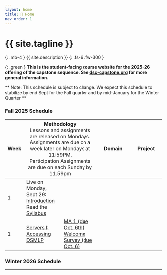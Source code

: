```yaml
---
layout: home
title: 🏡 Home 
nav_order: 1
---
```


<!-- {: .warning }
This site is under construction! -->

# {{ site.tagline }}
{: .mb-4 }
{{ site.description }}
{: .fs-6 .fw-300 }

{: .green }
**This is the student-facing course website for the 2025-26 offering of the capstone sequence. See [dsc-capstone.org](https://dsc-capstone.org) for more general information.**

** Note: This schedule is subject to change. We expect this schedule to stabilize by end Sept for the Fall quarter and by mid-January for the Winter Quarter **



### Fall 2025 Schedule

<table>
    <colgroup>
        <col style="width: 2%" />
        <col style="width: 25%" />
        <col style="width: 25%" />
        <col style="width: 25%" />
        <col style="width: 23%" />
    </colgroup>
    <thead class="header">
        <tr>
            <th>Week</th>
            <th colspan=2>Methodology<br><span style="font-weight:normal">Lessons and assignments are released on Mondays.<br>Assignments are due on a week later on Mondays at 11:59PM. <br>Participation Assignments are due on each Sunday by 11.59pm</span></th>
            <th>Domain</th>
            <th>Project</th>
        </tr>
    </thead>
    <tbody> 
        <tr>
            <td>1</td>
            <td>Live on Monday, Sept 29: <a href="https://docs.google.com/presentation/d/1nYAwjFYJg07E3mmxIuebU8a2R3vsKRp9cF8KOavrLTo/edit?usp=sharing">Introduction</a><br>Read the <a href="https://dsc-capstone.org/2025-26/syllabus"> Syllabus</a> </td>
            <td></td>
            <td></td>
            <td></td>
        </tr>
        <tr>
            <td>1</td>
            <td><a href="lessons/01">Servers I: Accessing DSMLP</a></td>
            <td><a href="assignments/methodology/01">MA 1 (due Oct. 6th)</a><br><a href="https://forms.gle/BdSANpB6bYtvrz47A">Welcome Survey (due Oct. 6)</a></td>
            <td></td>
            <td></td>
        </tr>
        <!--<tr>
            <td>2</td>
            <td><a href="lessons/02">Servers II: GPUs and Background Tasks</a></td>
            <td></td>
            <td rowspan=9>As before, <a href="assignments/participation/q1">Participation</a> questions are due Sunday evening by 11.59pm OR 24 hours before discussion meetings upon explicit mentor request.<br><br>These are in addition to any tasks or readings your mentor assigned you. <br><br><b>You may skip submitting PAs for Weeks 9 and 10 because of Thanksgiving AND the need to finish up  the Q1 project and Q2 project proposals.</b> </td>
            <td></td>
        </tr>
        <tr>
            <td>3</td>
            <td><a href="lessons/03">Software Development for Data Science</a><br><small>Watch <a href="https://youtu.be/iXvBzLtI5Uk">this new video</a> on command-line arguments in Python!</small></td>
            <td></td>
            <td></td>
        </tr>
        <tr>
            <td>4</td>
            <td><a href="lessons/04">Effective Communication and Scientific Writing</a><br><small>featuring Prof. Benjamin Smarr</small></td>
            <td><a href="assignments/methodology/02">MA 2 (due Oct. 27th)</a></td>
            <td><a href="assignments/projects/q1-week4-checkin">Week 4 TA Check-In (complete by Oct. 25th)</a></td>
        </tr>
        <tr>
            <td>5</td>
            <td><a href="lessons/05">Ethics and Values</a><br><small>by Prof. David Danks</small></td>
            <td><a href="assignments/methodology/03">MA 3 (due Nov. 3rd)</a></td>
            <td><a href="assignments/projects/q1"> Q1 Project Intermediate Submission(complete by Nov 4th)</a></td>
        </tr>
        <tr>
            <td>6</td>
            <td><a href="lessons/06">Git</a></td>
            <td><a href="assignments/methodology/04">MA 4 (due Nov. 11th)</a></td>
            <td></td>
        </tr>
        <tr>
            <td>7</td>
            <td colspan=2><a href="assignments/methodology/05">LaTeX, Markdown, and GitHub Pages (MA 5 due Nov. 17th)</a></td>
            <td></td>
        </tr>
        <tr>
            <td>8</td>
            <td colspan=2><a href="assignments/methodology/06">Environments and Containerization (MA 6 due Nov 24th)</a></td>
            <td><a href="assignments/projects/q1-week-9-10-checkin">Week 8 TA Check-In</a></td>
        </tr>
        <tr>
            <td>9</td>
            <td><a href="lessons/09">Project Management</a></td>
            <td></td>
            <td>Work on your Q1 project and Q2 project proposal (Due by Dec 2nd)</td>
        </tr>
        <tr>
            <td>10</td>
            <td>No lesson.</td>
            <td></td>
            <td><b><p style="color: red">Submit your Q1 project as well as the Q2 project proposal (By 11.59pm, Wednesday, Dec 4th)</p></b></td>
        </tr>
        -->
    </tbody>
</table>

### Winter 2026 Schedule
<!--
<table>
    <colgroup>
        <col style="width: 2%" />
        <col style="width: 98%" />
    </colgroup>
    <thead class="header">
        <tr>
            <th>Week</th>
            <th colspan=2>Tasks<br><span style="font-weight:normal">These are all in addition to <a href="https://dsc-capstone.org/2024-25/assignments/participation/q2">Weekly Participation Assignment</a>, which are due on Sundays at 11:59PM. All groups must fill these out, no matter what other requirements your mentors give you. Unlike the fall quarter, every group MUST submit by Sunday midnight each week. </span></th>
        </tr>
    </thead>
    <tbody> 
         <tr>
            <td>1</td>
            <td>Read the <a href="https://dsc-capstone.org/2024-25/syllabus"> Syllabus </a> and <a href="https://dsc-capstone.org/2024-25/assignments/projects/q2"> Quarter 2 Project</a> specifications.<br>Start attending sections.<br>✅ <b style="color:green">Submit</b> your first Weekly Participation Assignment as a group by <b>Sunday, January 12th</b>; make sure to submit a PDF to Gradescope and, as a one time step, to share your Google Doc with us.</td>
        </tr>
        <tr>
            <td>2</td>
            <td>Keep working!</td>
        </tr>
        <tr>
            <td> 3 </td>
            <td><a href="https://dsc-capstone.org/2024-25/assignments/projects/q2-week3-checkin">Sign up for and attend your Week 3 TA Check-In.</a></td>
        </tr>
        <tr>
            <td>4</td>
            <td> <a href="https://dsc-capstone.org/2024-25/assignments/projects/q2-ethics-checkin">Sign up for an Ethics Check-in with Prof. David Danks</a></td>
        </tr>
        <tr>
            <td>5</td>
            <td> ✅ <b style="color:green">Submit</b> your <a href="https://dsc-capstone.org/2024-25/assignments/projects/q2/report">Report Checkpoint</a> and <a href="https://dsc-capstone.org/2024-25/assignments/projects/q2/code"> Code Checkpoint</a> by <b>Sunday, February 9th</b>.<br>Attend an Ethics Check-In with Prof. David Danks between February 3rd and 14th.</td>
        </tr>
        <tr>
            <td>6</td>
            <td>✅ <b style="color:green">Submit</b> your <a href="https://dsc-capstone.org/2024-25/assignments/projects/q2/poster-presentation"> Poster Checkpoint</a> by  <b>Sunday, February 16th</b>. </td>
        </tr>
        <tr>
            <td>7</td>
            <td>✅ <b style="color:green">Submit</b> your <a href="https://dsc-capstone.org/2024-25/assignments/projects/q2/website"> Website Checkpoint</a> by  <b>Sunday, February 23rd</b>.<br> <b>Update</b> your poster to follow the new <a href="https://dsc-capstone.org/2024-25/assignments/projects/q2/poster-presentation#branding"> Branding Guidelines.</a> </td>
        </tr>
        <tr>
            <td>8</td>
            <td>Sign up for and attend a <a href="https://dsc-capstone.org/2024-25/assignments/projects/q2-week8-checkin"> Week 8 TA Checkin</a>, where you will present a dry run of your <a href="https://dsc-capstone.org/2024-25/assignments/projects/q2/poster-presentation">Poster Presentation</a>.<br><b><a href="https://dsc-capstone.org/showcase-25">RSVP for your block at the showcase.</a></b>  </td>
        </tr>
        <tr>
            <td>9</td>
            <td>Keep Working!</td>
        </tr>
        <tr>
            <td>10</td>
            <td>✅ <b style="color:green">Place</b> your <a href="https://dsc-capstone.org/2024-25/assignments/projects/q2/poster-presentation">Poster print order for printing </a> by <b>March 6th to Triton Print. See Piazza for details </b>.<br>✅ <b style="color:green">Submit</b> your poster, report, code, website, and contribution statement by <b>Sunday, March 9th and attend the Showcase on March Friday, 14th</b></td>
        </tr>
    </tbody> 
</table> 

-->
---
